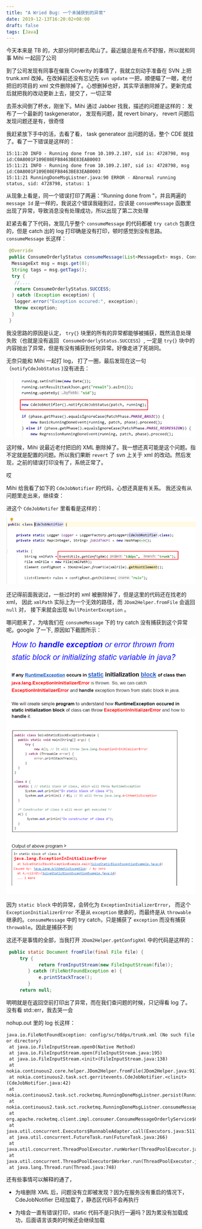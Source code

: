 ```yaml
---
title: "A Wried Bug: 一个未捕获到的异常"
date: 2019-12-13T16:20:02+08:00
draft: false
tags: [Java]
---
```


今天本来是 TB 的，大部分同时都去爬山了。最近腿总是有点不舒服，所以就和同事 Mihi 一起回了公司


到了公司发现有同事在催我 Coverity 的事情了，我就立刻动手准备在 SVN 上把 trunk.xml 改掉。在改掉前还没有忘记先 `svn update` 一把，顺便瞄了一眼，老付把旧的项目的 xml 文件删除掉了。心想删掉也好，其实早该删除掉了。更新完成后就把我的改动更新上去，提交了，一切正常

去茶水间倒了杯水，刚坐下。Mihi 通过 Jabber 找我，描述的问题是这样的：
发布了一个最新的 taskgenerator， 发现有问题，就 revert binary， revert 问题后发现问题还是有，很奇怪

我赶紧放下手中的活，去看了看， task generateor 出问题的话，整个 CDE 就挂了。看了一下错误是这样的：

```
15:11:20 INFO - Running done from 10.109.2.107, sid is: 4728798, msg id:C0A8001F109E08EFB8463BE83EAB0003
15:11:21 INFO - Running done from 10.109.2.107, sid is: 4728798, msg id:C0A8001F109E08EFB8463BE83EAB0003
15:11:21 RunningDoneMsgListner.java:90 ERROR - Abnormal running status, sid: 4728798, status: 1
```

从现象上看是，同一个错误打印了两遍：“Running done from "，并且两遍的 `message Id` 是一样的，我说这个错误我碰到过，应该是 `consuemMessage` 函数里出现了异常，导致消息没有处理成功，所以出现了第二次处理

赶紧去看了下代码，发现几乎整个 `consumeMessage` 的代码都被 `try catch` 包裹住的，但是 catch 出的 log 打印确是没有打印，顿时感觉到没有思路。`consumeMessage` 长这样：

``` Java
 @Override
 public ConsumeOrderlyStatus consumeMessage(List<MessageExt> msgs, ConsumeOrderlyContext context) {
  MessageExt msg = msgs.get(0);
  String tags = msg.getTags();
  try {
   //....
   return ConsumeOrderlyStatus.SUCCESS;
  } catch (Exception exception) {
   logger.error("Exception occured:", exception);
   throw exception;
  }
 }

```

我没思路的原因是认定， `try{}` 块里的所有的异常都能够被捕获，既然消息处理失败（也就是没有返回 ` ConsumeOrderlyStatus.SUCCESS`）, 一定是 `try{}` 块中的内容抛出了异常，但是有没有捕获到任何异常。好像走进了死胡同。


无奈只能和 Mihi 一起打 log， 打了一圈，最后发现在这一句（`notifyCdeJobStatus` )没有进去：

![1576473823378](./a-wried-bug.assets/1576473823378.png)

这时候，Mihi 说最近老付把旧的 XML 删除掉了。我一想还真可能是这个问题。指不定就是配置的问题。所以我们果断 `revert` 了 svn 上关于 xml 的改动。然后发现，之前的错误打印没有了，系统正常了。

哎

Mihi 给我看了如下的 `CdeJobNotifier` 的代码，心想还真是有关系。 我还没有从问题里走出来，继续查：

进这个 `CdeJobNotifer` 里看看是这样的：

![1576473851593](./a-wried-bug.assets/1576473851593.png)

还记得前面我说过，一些过时的 xml 被删除掉了，但是这里的代码还在找老的 xml， 因此 `xmlPath` 实际上为一个无效的路径，而 `JDom2Helper.fromFile` 会返回 `null` 对， 接下来就会出现 `NullPointerException` 。


哪问题来了，为啥我们在 `consumeMessage` 下的 try catch 没有捕获到这个异常呢。google 了一下, 原因如下截图所示：

![1576474015612](a-wried-bug.assets/1576474015612.png)



因为 `static block` 中的异常，会转化为 `ExceptionInitializerError`， 而这个 `ExceptionInitializerError` 不是从 `exception` 继承的，而最终是从 `throwable` 继承的。`consumeMessage` 中的 try catch，只是捕获了 `exception` 而没有捕获 `throwable`。因此是捕获不到



这还不是事情的全部，当我打开 `JDom2Helper.getConfigXml` 中的代码是这样的：

```java
 public static Document fromFile(final File file) {
     try {
            return fromInputStream(new FileInputStream(file));
        } catch (FileNotFoundException e) {
            e.printStackTrace();
        }
     return null;
```


明明就是在返回空前打印出了异常，而在我们查问题的时候，只记得看 log 了。没有看 std::err，我去哭一会

nohup.out 里的 log 长这样：

```
java.io.FileNotFoundException: config/sc/tddps/trunk.xml (No such file or directory)
 at java.io.FileInputStream.open0(Native Method)
 at java.io.FileInputStream.open(FileInputStream.java:195)
 at java.io.FileInputStream.<init>(FileInputStream.java:138)
 at nokia.continuous2.core.helper.JDom2Helper.fromFile(JDom2Helper.java:91)
 at nokia.continuous2.task.sct.gerritevents.CdeJobNotifier.<clinit>(CdeJobNotifier.java:42)
 at nokia.continuous2.task.sct.rocketmq.RunningDoneMsgListner.persist(RunningDoneMsgListner.java:130)
 at nokia.continuous2.task.sct.rocketmq.RunningDoneMsgListner.consumeMessage(RunningDoneMsgListner.java:69)
 at org.apache.rocketmq.client.impl.consumer.ConsumeMessageOrderlyService$ConsumeRequest.run(ConsumeMessageOrderlyService.java:471)
 at java.util.concurrent.Executors$RunnableAdapter.call(Executors.java:511)
 at java.util.concurrent.FutureTask.run(FutureTask.java:266)
 at java.util.concurrent.ThreadPoolExecutor.runWorker(ThreadPoolExecutor.java:1149)
 at java.util.concurrent.ThreadPoolExecutor$Worker.run(ThreadPoolExecutor.java:624)
 at java.lang.Thread.run(Thread.java:748)
```

还有些事情可以解释的通了，

- 为啥删除 XML 后，问题没有立即被发现？因为在服务没有重启的情况下，CdeJobNotifier 已经加载了，静态区代码不会再执行

- 为啥会一直有错误打印，static 代码不是只执行一遍吗？因为累没有加载成功，后面语言该类的时候还会继续加载


<!--stackedit_data:
eyJoaXN0b3J5IjpbMTIyMDg3NzU4MF19
-->